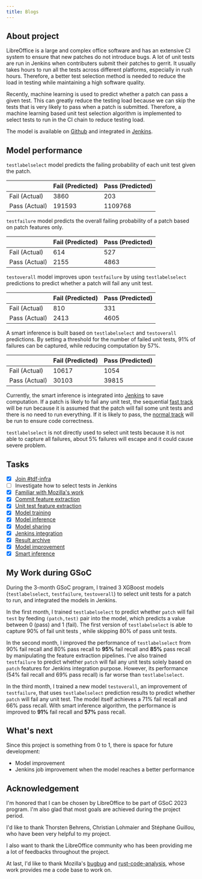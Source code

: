 ```yaml
---
title: Blogs
---
```


## About project
LibreOffice is a large and complex office software and has an extensive CI system to ensure that new patches do not introduce bugs. A lot of unit tests are run in Jenkins when contributers submit their patches to gerrit. It usually takes hours to run all the tests across different platforms, especially in rush hours. Therefore, a better test selection method is needed to reduce the load in testing while maintaining a high software quality.

Recently, machine learning is used to predict whether a patch can pass a given test. This can greatly reduce the testing load because we can skip the tests that is very likely to pass when a patch is submitted. Therefore, a machine learning based unit test selection algorithm is implemented to select tests to run in the CI chain to reduce testing load.

The model is available on [Github](https://github.com/baolef/libreoffice-ci) and integrated in [Jenkins](https://ci.libreoffice.org/job/gerrit_master_ml/).

## Model performance

`testlabelselect` model predicts the failing probability of each unit test given the patch.

|               | Fail (Predicted) | Pass (Predicted) |
|---------------|------------------|------------------|
| Fail (Actual) | 3860             | 203              |
| Pass (Actual) | 191593           | 1109768          |

`testfailure` model predicts the overall failing probability of a patch based on patch features only.

|               | Fail (Predicted)  | Pass (Predicted) |
|---------------|-------------------|------------------|
| Fail (Actual) | 614               | 527              |
| Pass (Actual) | 2155              | 4863             |

`testoverall` model improves upon `testfailure` by using `testlabelselect` predictions to predict whether a patch will fail any unit test.

|               | Fail (Predicted) | Pass (Predicted) |
|---------------|------------------|------------------|
| Fail (Actual) | 810              | 331              |
| Pass (Actual) | 2413             | 4605             |

A smart inference is built based on `testlabelselect` and `testoverall` predictions. By setting a threshold for the number of failed unit tests, 91% of failures can be captured, while reducing computation by 57%.

|               | Fail (Predicted) | Pass (Predicted) |
|---------------|------------------|------------------|
| Fail (Actual) | 10617            | 1054             |
| Pass (Actual) | 30103            | 39815            |

Currently, the smart inference is integrated into [Jenkins](https://ci.libreoffice.org/job/gerrit_master_ml/) to save computation. If a patch is likely to fail any unit test, the sequential [fast track](https://ci.libreoffice.org/job/gerrit_master_seq/) will be run because it is assumed that the patch will fail some unit tests and there is no need to run everything. If it is likely to pass, the [normal track]((https://ci.libreoffice.org/job/gerrit_master/)) will be run to ensure code correctness.

`testlabelselect` is not directly used to select unit tests because it is not able to capture all failures, about 5% failures will escape and it could cause severe problem.

## Tasks
- [x] [Join #tdf-infra](_posts/2023-05-31-week1.md#join-tdf-infra)
- [ ] Investigate how to select tests in Jenkins
- [x] [Familiar with Mozilla's work](_posts/2023-05-31-week1.md#familiar-with-mozillas-work)
- [x] [Commit feature extraction](_posts/2023-06-07-week2.md#commit-feature-extraction)
- [x] [Unit test feature extraction](_posts/2023-06-07-week2.md#unit-test-feature-extraction)
- [x] [Model training](_posts/2023-06-22-week4.md#model-training)
- [x] [Model inference](_posts/2023-06-29-week5.md#model-inference)
- [x] [Model sharing](_posts/2023-06-29-week5.md#model-sharing)
- [x] [Jenkins integration](_posts/2023-08-03-week10.md#jenkins-integration)
- [x] [Result archive](_posts/2023-07-20-week8.md#result-archive)
- [x] [Model improvement](_posts/2023-07-27-week9.md#model-improvement)
- [x] [Smart inference](_posts/2023-08-03-week10.md#smart-inference)

## My Work during GSoC
During the 3-month GSoC program, I trained 3 XGBoost models (`testlabelselect`, `testfailure`, `testoverall`) to select unit tests for a patch to run, and integrated the models in Jenkins.

In the first month, I trained `testlabelselect` to predict whether `patch` will fail `test` by feeding `(patch,test)` pair into the model, which predicts a value between 0 (pass) and 1 (fail). The first version of `testlabelselect` is able to capture 90% of fail unit tests , while skipping 80% of pass unit tests.

In the second month, I improved the performance of `testlabelselect` from 90% fail recall and 80% pass recall to **95%** fail recall and **85%** pass recall by manipulating the feature extraction pipelines. I've also trained `testfailure` to predict whether `patch` will fail any unit tests solely based on `patch` features for Jenkins integration purpose. However, its performance (54% fail recall and 69% pass recall) is far worse than `testlabelselect`.

In the third month, I trained a new model `testoverall`, an improvement of `testfailure`, that uses `testlabelselect` prediction results to predict whether `patch` will fail any unit test. The model itself achieves a 71% fail recall and 66% pass recall. With smart inference algorithm, the performance is improved to **91%** fail recall and **57%** pass recall.

## What's next
Since this project is something from 0 to 1, there is space for future development:
- Model improvement
- Jenkins job improvement when the model reaches a better performance

## Acknowledgement

I'm honored that I can be chosen by LibreOffice to be part of GSoC 2023 program. I'm also glad that most goals are achieved during the project period.

I'd like to thank Thorsten Behrens, Christian Lohmaier and Stéphane Guillou, who have been very helpful to my project.

I also want to thank the LibreOffice community who has been providing me a lot of feedbacks throughout the project.

At last, I'd like to thank Mozilla's [bugbug](https://github.com/mozilla/bugbug) and [rust-code-analysis](https://mozilla.github.io/rust-code-analysis/), whose work provides me a code base to work on.
